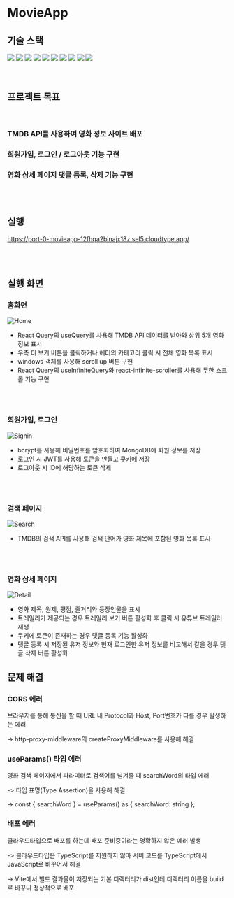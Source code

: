 # MovieApp

## 기술 스택

<div>
  <img src="https://img.shields.io/badge/vite-646CFF?style=for-the-badge&logo=vite&logoColor=white">
  <img src="https://img.shields.io/badge/React-61DAFB?style=for-the-badge&logo=react&logoColor=white">
  <img src="https://img.shields.io/badge/TypeScript-3178C6?style=for-the-badge&logo=typescript&logoColor=white">
  <img src="https://img.shields.io/badge/React Query-FF4154?style=for-the-badge&logo=reactquery&logoColor=white">
  <img src="https://img.shields.io/badge/axios-5A29E4?style=for-the-badge&logo=axios&logoColor=white">
  <img src="https://img.shields.io/badge/JavaScript-F7DF1E?style=for-the-badge&logo=javascript&logoColor=white">
  <img src="https://img.shields.io/badge/MongoDB-47A248?style=for-the-badge&logo=mongodb&logoColor=white">
  <img src="https://img.shields.io/badge/express-000000?style=for-the-badge&logo=express&logoColor=white">
  <img src="https://img.shields.io/badge/node.js-339933?style=for-the-badge&logo=node.js&logoColor=white">
  <img src="https://img.shields.io/badge/styled components-DB7093?style=for-the-badge&logo=styled-components&logoColor=white">

</div>

<br/>
<br/>

## 프로젝트 목표

<br/>

<h3>TMDB API를 사용하여 영화 정보 사이트 배포</h3>
<h3>회원가입, 로그인 / 로그아웃 기능 구현</h3>
<h3>영화 상세 페이지 댓글 등록, 삭제 기능 구현</h3>

<br/>
<br/>

## 실행

https://port-0-movieapp-12fhqa2blnajx18z.sel5.cloudtype.app/

<br/>
<br/>

## 실행 화면

### 홈화면

![Home](https://github.com/rlawogns123/MovieApp/assets/73879034/8dd73183-478c-41bb-91cc-23e086fcb0b3)

- React Query의 useQuery를 사용해 TMDB API 데이터를 받아와 상위 5개 영화 정보 표시
- 우측 더 보기 버튼을 클릭하거나 헤더의 카테고리 클릭 시 전체 영화 목록 표시
- windows 객체를 사용해 scroll up 버튼 구현
- React Query의 useInfiniteQuery와 react-infinite-scroller를 사용해 무한 스크롤 기능 구현

<br/>
<br/>

### 회원가입, 로그인

![Signin](https://github.com/rlawogns123/MovieApp/assets/73879034/93dba030-c98a-4954-94dc-9b4bdfaebc60)

- bcrypt를 사용해 비밀번호를 암호화하여 MongoDB에 회원 정보를 저장
- 로그인 시 JWT를 사용해 토큰을 만들고 쿠키에 저장
- 로그아웃 시 ID에 해당하는 토큰 삭제

<br/>
<br/>

### 검색 페이지

![Search](https://github.com/rlawogns123/MovieApp/assets/73879034/5d08897d-0ead-4378-a25c-a2ba9c222aaa)

- TMDB의 검색 API를 사용해 검색 단어가 영화 제목에 포함된 영화 목록 표시

<br/>
<br/>

### 영화 상세 페이지

![Detail](https://github.com/rlawogns123/MovieApp/assets/73879034/7faa35e6-47c1-4510-b9b7-855576736d86)

- 영화 제목, 원제, 평점, 줄거리와 등장인물을 표시
- 트레일러가 제공되는 경우 트레일러 보기 버튼 활성화 후 클릭 시 유튜브 트레일러 재생
- 쿠키에 토큰이 존재하는 경우 댓글 등록 기능 활성화
- 댓글 등록 시 저장된 유저 정보와 현재 로그인한 유저 정보를 비교해서 같을 경우 댓글 삭제 버튼 활성화

## 문제 해결

### CORS 에러

브라우저를 통해 통신을 할 때 URL 내 Protocol과 Host, Port번호가 다를 경우 발생하는 에러

-> http-proxy-middleware의 createProxyMiddleware를 사용해 해결

### useParams() 타입 에러

영화 검색 페이지에서 파라미터로 검색어를 넘겨줄 때 searchWord의 타입 에러

-> 타입 표명(Type Assertion)을 사용해 해결

-> const { searchWord } = useParams() as { searchWord: string };

### 배포 에러

클라우드타입으로 배포를 하는데 배포 준비중이라는 명확하지 않은 에러 발생

-> 클라우드타입은 TypeScript를 지원하지 않아 서버 코드를 TypeScript에서 JavaScript로 바꾸어서 해결

-> Vite에서 빌드 결과물이 저장되는 기본 디렉터리가 dist인데 디렉터리 이름을 build로 바꾸니 정상적으로 배포
